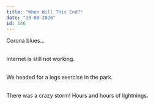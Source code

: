 ```yaml
---
title: "When Will This End?"
date: "10-08-2020"
id: 146
---
```

Corona blues... <br><br>

Internet is still not working.<br><br>

We headed for a legs exercise in the park.<br><br>

There was a crazy storm! Hours and hours of lightnings.